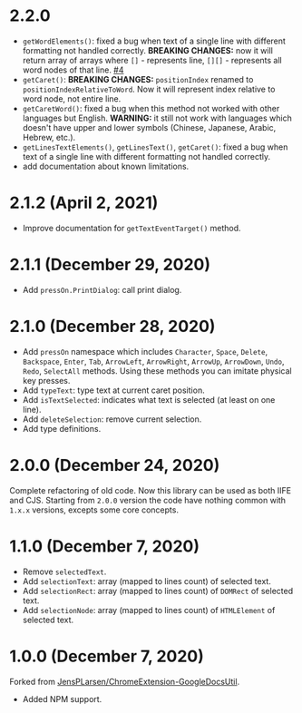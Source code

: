 # 2.2.0

- `getWordElements()`: fixed a bug when text of a single line with different formatting not handled correctly. **BREAKING CHANGES:** now it will return array of arrays where `[]` - represents line, `[][]` - represents all word nodes of that line. [#4](https://github.com/Amaimersion/google-docs-utils/issues/4)
- `getCaret()`: **BREAKING CHANGES:** `positionIndex` renamed to `positionIndexRelativeToWord`. Now it will represent index relative to word node, not entire line.
- `getCaretWord()`: fixed a bug when this method not worked with other languages but English. **WARNING:** it still not work with languages which doesn't have upper and lower symbols (Chinese, Japanese, Arabic, Hebrew, etc.).
- `getLinesTextElements()`, `getLinesText()`, `getCaret()`: fixed a bug when text of a single line with different formatting not handled correctly.
- add documentation about known limitations.


# 2.1.2 (April 2, 2021)

- Improve documentation for `getTextEventTarget()` method.


# 2.1.1 (December 29, 2020)

- Add `pressOn.PrintDialog`: call print dialog.


# 2.1.0 (December 28, 2020)

- Add `pressOn` namespace which includes `Character`, `Space`, `Delete`, `Backspace`, `Enter`, `Tab`, `ArrowLeft`, `ArrowRight`, `ArrowUp`, `ArrowDown`, `Undo`, `Redo`, `SelectAll` methods. Using these methods you can imitate physical key presses.
- Add `typeText`: type text at current caret position.
- Add `isTextSelected`: indicates what text is selected (at least on one line).
- Add `deleteSelection`: remove current selection.
- Add type definitions.


# 2.0.0 (December 24, 2020)

Complete refactoring of old code. Now this library can be used as both IIFE and CJS. Starting from `2.0.0` version the code have nothing common with `1.x.x` versions, excepts some core concepts.


# 1.1.0 (December 7, 2020)

- Remove `selectedText`.
- Add `selectionText`: array (mapped to lines count) of selected text.
- Add `selectionRect`: array (mapped to lines count) of `DOMRect` of selected text.
- Add `selectionNode`: array (mapped to lines count) of `HTMLElement` of selected text.


# 1.0.0 (December 7, 2020)

Forked from [JensPLarsen/ChromeExtension-GoogleDocsUtil](https://github.com/JensPLarsen/ChromeExtension-GoogleDocsUtil).

- Added NPM support.
